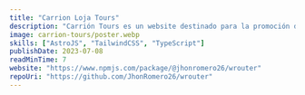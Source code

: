 ```yaml
---
title: "Carrion Loja Tours"
description: "Carrión Tours es un website destinado para la promoción de rutas, actividades, lugares turisticos y restaurantes en la provincia de Loja con fines informativos promovida por el Hotel Carrión."
image: carrion-tours/poster.webp
skills: ["AstroJS", "TailwindCSS", "TypeScript"]
publishDate: 2023-07-08
readMinTime: 7
website: "https://www.npmjs.com/package/@jhonromero26/wrouter"
repoUri: "https://github.com/JhonRomero26/wrouter"
---
```


